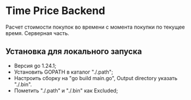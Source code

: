 # Time Price Backend

Расчет стоимости покупок во времени с момента покупки по текущее время. Серверная часть.

## Установка для локального запуска
- Версия go 1.24.1;
- Установить GOPATH в каталог "./.path";
- Настроить сборку на "go build main.go", Output directory указать "./.bin".
- Пометить "./.path" и "./.bin" как Excluded;
